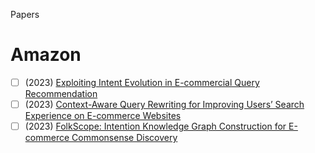 Papers

Amazon
======

- [ ] (2023) [Exploiting Intent Evolution in E-commercial Query
Recommendation](https://www.amazon.science/publications/exploiting-intent-evolution-in-e-commercial-query-recommendation)
- [ ] (2023) [Context-Aware Query Rewriting for Improving Users’ Search Experience
on E-commerce Websites](https://www.amazon.science/publications/context-aware-query-rewriting-for-improving-users-search-experience-on-e-commerce-websites)
- [ ] (2023) [FolkScope: Intention Knowledge Graph Construction for
E-commerce Commonsense Discovery](https://www.amazon.science/publications/folkscope-intention-knowledge-graph-construction-for-e-commerce-commonsense-discovery)